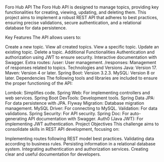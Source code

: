 Foro Hub API
The Foro Hub API is designed to manage topics, providing key functionalities for creating, viewing, updating, and deleting them. This project aims to implement a robust REST API that adheres to best practices, ensuring precise validations, secure authentication, and a relational database for data persistence.

Key Features
The API allows users to:

Create a new topic.
View all created topics.
View a specific topic.
Update an existing topic.
Delete a topic.
Additional Functionalities
Authentication and authorization using JWT to ensure security.
Interactive documentation with Swagger.
Extra routes:
/user: User management.
/responses: Management of responses related to topics.
Technologies and Versions
Java: Version 17.
Maven: Version 4 or later.
Spring Boot: Version 3.2.3.
MySQL: Version 8 or later.
Dependencies
The following tools and libraries are included to ensure the proper functioning of the API:

Lombok: Simplifies code.
Spring Web: For implementing controllers and web services.
Spring Boot DevTools: Development tools.
Spring Data JPA: For data persistence with JPA.
Flyway Migration: Database migration management.
MySQL Driver: For connecting to MySQL.
Validation: For data validations.
Spring Security: For API security.
Spring Doc: For auto-generating API documentation with Swagger.
Auth0 (Java JWT): For implementing JWT authentication.
Project Objectives
This challenge aims to consolidate skills in REST API development, focusing on:

Implementing routes following REST model best practices.
Validating data according to business rules.
Persisting information in a relational database system.
Integrating authentication and authorization services.
Creating clear and useful documentation for developers.
